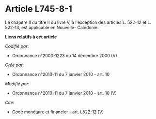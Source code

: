 # Article L745-8-1

Le chapitre II du titre II du livre V, à l'exception des articles L. 522-12 et L. 522-13, est applicable en Nouvelle-
Calédonie.

**Liens relatifs à cet article**

_Codifié par_:

  - Ordonnance n°2000-1223 du 14 décembre 2000 (V)

_Créé par_:

  - Ordonnance n°2010-11 du 7 janvier 2010 - art. 10

_Modifié par_:

  - Ordonnance n°2010-11 du 7 janvier 2010 - art. 10 (V)

_Cite_:

  - Code monétaire et financier - art. L522-12 (V)
